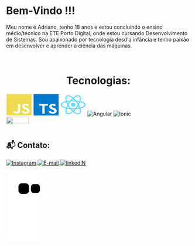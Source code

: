 # Bem-Vindo !!!

Meu nome é Adriano, tenho 18 anos e estou concluindo o ensino médio/técnico na ETE Porto Digital; onde estou cursando Desenvolvimento de Sistemas.
Sou apaixonado por tecnologia desd'a infância e tenho paixão em desenvolver e aprender a ciência das máquinas.

<div><br>
  <h1 align="center"> Tecnologias: </h1>
  <img alt="JavaScript" height="60" width="70" src="https://raw.githubusercontent.com/devicons/devicon/master/icons/javascript/javascript-plain.svg">
  <img alt="TypeScript" height="60" width="70" src="https://raw.githubusercontent.com/devicons/devicon/master/icons/typescript/typescript-plain.svg">
  <img alt="React" height="60" width="70" src="https://raw.githubusercontent.com/devicons/devicon/master/icons/react/react-original.svg">
  <img alt="Angular" height="60" width="70" src="https://cdn.jsdelivr.net/gh/devicons/devicon/icons/angularjs/angularjs-original.svg" />
  <img alt="Ionic" height="60" width="70" src="https://cdn.jsdelivr.net/gh/devicons/devicon/icons/ionic/ionic-original.svg" />
  <img align="left" height="35%" width="35%" src="https://cdn.discordapp.com/attachments/743927816021737565/1031679578353172570/IMG_8338-removebg-preview.png">
</div>
<br>
<br>

## 📬 Contato:
<div>
    
  <a href="https://instagram.com/eu_nicin">
    <img margin="10px" align="center" alt="Instagram" src="https://img.shields.io/badge/Instagram-E4405F?style=for-the-badge&logo=instagram&logoColor=white">
  </a>
  
  <a href = "https://mail.google.com/mail/u/0/?tab=rm&ogbl#inbox">
    <img align="center" alt="E-mail" src="https://img.shields.io/badge/Gmail-D14836?style=for-the-badge&logo=gmail&logoColor=white">
  </a>
  
  <a href="https://www.linkedin.com/in/adriano-bispo-85293a240/">
    <img align="center" alt="linkedIN" src="https://img.shields.io/badge/LinkedIn-0077B5?style=for-the-badge&logo=linkedin&logoColor=white" >
  </a>   
</div>

![Snake animation](https://github.com/AdrianoBispo/AdrianoBispo/blob/output/github-contribution-grid-snake.svg)
